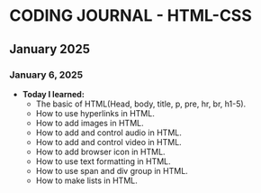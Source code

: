 # CODING JOURNAL - HTML-CSS

## January 2025
### January 6, 2025
- **Today I learned:** 
  - The basic of HTML(Head, body, title, p, pre, hr, br, h1-5).
  - How to use hyperlinks in HTML.
  - How to add images in HTML.
  - How to add and control audio in HTML.
  - How to add and control video in HTML.
  - How to add browser icon in HTML.
  - How to use text formatting in HTML.
  - How to use span and div group in HTML.
  - How to make lists in HTML.